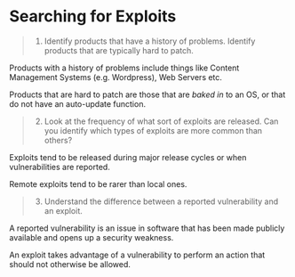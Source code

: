 # Searching for Exploits

> 1. Identify products that have a history of problems. Identify products that are
typically hard to patch.

Products with a history of problems include things like Content Management Systems (e.g. Wordpress), Web Servers etc.

Products that are hard to patch are those that are *baked in* to an OS, or that do not have an auto-update function.

> 2. Look at the frequency of what sort of exploits are released. Can you identify
which types of exploits are more common than others?

Exploits tend to be released during major release cycles or when vulnerabilities are reported.

Remote exploits tend to be rarer than local ones.

> 3. Understand the difference between a reported vulnerability and an exploit.

A reported vulnerability is an issue in software that has been made publicly available and opens up a security weakness.

An exploit takes advantage of a vulnerability to perform an action that should not otherwise be allowed.
